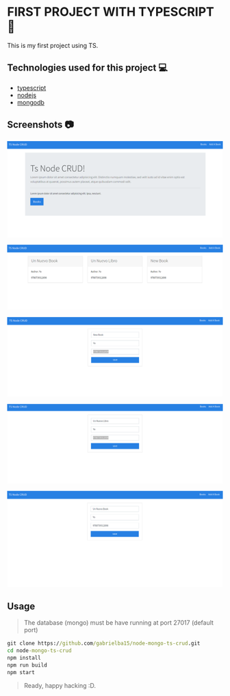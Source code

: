# FIRST PROJECT WITH TYPESCRIPT :rocket:

This is my first project using TS.

## Technologies used for this project :computer:

- [typescript](https://www.typescriptlang.org/)
- [nodejs](https://nodejs.org/en/)
- [mongodb](https://nodejs.org/en/)

## Screenshots :camera:

![principal](docs/principal.png)

![books](docs/books.png)

![new book](docs/new-book.png)

![nuevo libro](docs/nuevo-libro.png)

![new libro](docs/nuevo-book.png)

## Usage

> The database (mongo) must be have running at port 27017 (default port)

```cmd
git clone https://github.com/gabrielba15/node-mongo-ts-crud.git 
cd node-mongo-ts-crud
npm install 
npm run build 
npm start
```

> Ready, happy hacking :D.
